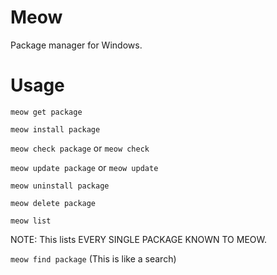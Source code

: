 Meow
====

Package manager for Windows. 

Usage
=====

`meow get package`

`meow install package`

`meow check package` or `meow check`

`meow update package` or `meow update`

`meow uninstall package`

`meow delete package`

`meow list`

NOTE: This lists EVERY SINGLE PACKAGE KNOWN TO MEOW.

`meow find package` (This is like a search)
